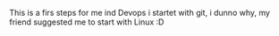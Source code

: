 This is a firs steps for me ind Devops 
i startet with git, i dunno why, my friend suggested me to start with Linux :D


